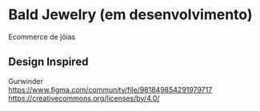 # Bald Jewelry (em desenvolvimento)

Ecommerce de jóias

## Design Inspired

Gurwinder </br>
https://www.figma.com/community/file/981849854291979717 </br>
https://creativecommons.org/licenses/by/4.0/
